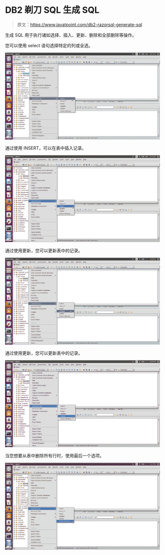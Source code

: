 # DB2 剃刀 SQL 生成 SQL

> 原文：<https://www.javatpoint.com/db2-razorsql-generate-sql>

生成 SQL 用于执行诸如选择、插入、更新、删除和全部删除等操作。

您可以使用 select 语句选择特定的列或全选。

![DB2 generatesql ](img/7ecc253dd0245da0dd1ecd624d1b5534.png)

通过使用 INSERT，可以在表中插入记录。

![DB2 Generatesql2 ](img/803003fa828f655eb43c5a664e4ebd05.png)

通过使用更新，您可以更新表中的记录。

![DB2 Generatesql3 ](img/3e59978391785520ced013b605bb55df.png)

通过使用更新，您可以更新表中的记录。

![DB2 Generatesql4 ](img/7a60deb98949d666a2b0d8008841c2e4.png)

当您想要从表中删除所有行时，使用最后一个选项。

![DB2 Generatesql5 ](img/fdacac00f597199608655f06fe88db53.png)